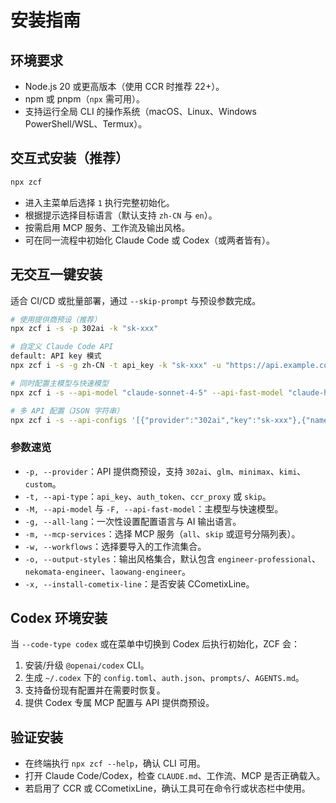 # 安装指南

## 环境要求

- Node.js 20 或更高版本（使用 CCR 时推荐 22+）。
- npm 或 pnpm（`npx` 需可用）。
- 支持运行全局 CLI 的操作系统（macOS、Linux、Windows PowerShell/WSL、Termux）。

## 交互式安装（推荐）

```bash
npx zcf
```

- 进入主菜单后选择 `1` 执行完整初始化。
- 根据提示选择目标语言（默认支持 `zh-CN` 与 `en`）。
- 按需启用 MCP 服务、工作流及输出风格。
- 可在同一流程中初始化 Claude Code 或 Codex（或两者皆有）。

## 无交互一键安装

适合 CI/CD 或批量部署，通过 `--skip-prompt` 与预设参数完成。

```bash
# 使用提供商预设（推荐）
npx zcf i -s -p 302ai -k "sk-xxx"

# 自定义 Claude Code API
default: API key 模式
npx zcf i -s -g zh-CN -t api_key -k "sk-xxx" -u "https://api.example.com"

# 同时配置主模型与快速模型
npx zcf i -s --api-model "claude-sonnet-4-5" --api-fast-model "claude-haiku-4-5"

# 多 API 配置（JSON 字符串）
npx zcf i -s --api-configs '[{"provider":"302ai","key":"sk-xxx"},{"name":"custom","type":"api_key","key":"sk-yyy","url":"https://custom.api.com","primaryModel":"claude-sonnet-4-5","fastModel":"claude-haiku-4-5","default":true}]'
```

### 参数速览

- `-p, --provider`：API 提供商预设，支持 `302ai`、`glm`、`minimax`、`kimi`、`custom`。
- `-t, --api-type`：`api_key`、`auth_token`、`ccr_proxy` 或 `skip`。
- `-M, --api-model` 与 `-F, --api-fast-model`：主模型与快速模型。
- `-g, --all-lang`：一次性设置配置语言与 AI 输出语言。
- `-m, --mcp-services`：选择 MCP 服务（`all`、`skip` 或逗号分隔列表）。
- `-w, --workflows`：选择要导入的工作流集合。
- `-o, --output-styles`：输出风格集合，默认包含 `engineer-professional`、`nekomata-engineer`、`laowang-engineer`。
- `-x, --install-cometix-line`：是否安装 CCometixLine。

## Codex 环境安装

当 `--code-type codex` 或在菜单中切换到 Codex 后执行初始化，ZCF 会：

1. 安装/升级 `@openai/codex` CLI。
2. 生成 `~/.codex` 下的 `config.toml`、`auth.json`、`prompts/`、`AGENTS.md`。
3. 支持备份现有配置并在需要时恢复。
4. 提供 Codex 专属 MCP 配置与 API 提供商预设。

## 验证安装

- 在终端执行 `npx zcf --help`，确认 CLI 可用。
- 打开 Claude Code/Codex，检查 `CLAUDE.md`、工作流、MCP 是否正确载入。
- 若启用了 CCR 或 CCometixLine，确认工具可在命令行或状态栏中使用。

